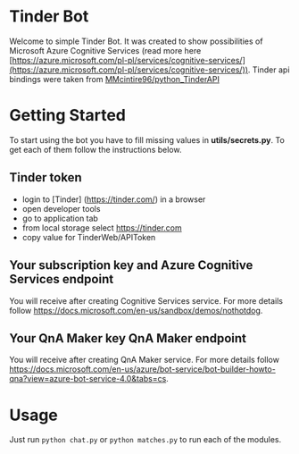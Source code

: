 # Tinder Bot
Welcome to simple Tinder Bot. It was created to show possibilities of Microsoft Azure Cognitive Services (read more here [https://azure.microsoft.com/pl-pl/services/cognitive-services/](https://azure.microsoft.com/pl-pl/services/cognitive-services/)). Tinder api bindings were taken from [MMcintire96/python_TinderAPI](https://github.com/MMcintire96/python_TinderAPI)

# Getting Started

To start using the bot you have to fill missing values in **utils/secrets.py**. To get each of them follow the instructions below.

## Tinder token
- login to [Tinder] (https://tinder.com/) in a browser
- open developer tools
- go to application tab
- from local storage select https://tinder.com
- copy value for TinderWeb/APIToken

## Your subscription key and Azure Cognitive Services endpoint
You will receive after creating Cognitive Services service.
For more details follow https://docs.microsoft.com/en-us/sandbox/demos/nothotdog.

## Your QnA Maker key QnA Maker endpoint
You will receive after creating QnA Maker service.
For more details follow https://docs.microsoft.com/en-us/azure/bot-service/bot-builder-howto-qna?view=azure-bot-service-4.0&tabs=cs.

# Usage
Just run `python chat.py` or `python matches.py` to run each of the modules.